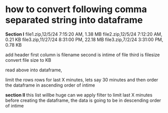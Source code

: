 # how to convert following comma separated string into dataframe

**Section I**
file1.zip,12/5/24 7:15:20 AM, 1.38 MB
file2.zip,12/5/24 7:12:20 AM, 0.21 KB
file3.zip,11/27/24 8:31:00 PM, 22.18 MB
file3.zip,7/2/24 3:31:00 PM, 0.78 KB

add header
first column is filename
second is intime of file
third is filesize
convert file size to KB

read above into dataframe,

limit the rows rows for last X minutes, lets say 30 minutes
and then order the dataframe in ascending order of intime

**section II**
this list willbe huge can we apply filter to limit last X minutes before creating the dataframe, the data is going to be
in descending order of intime